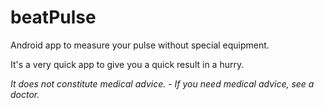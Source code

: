 # beatPulse

Android app to measure your pulse without special equipment.

It's a very quick app to give you a quick result in a hurry. 

*It does not constitute medical advice. - If you need medical advice, see a doctor.*
